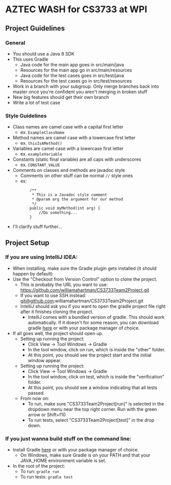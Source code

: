 # AZTEC WASH for CS3733 at WPI

## Project Guidelines
### General
- You should use a Java 8 SDK
- This uses Gradle
    - Java code for the main app goes in src/main/java
    - Resources for the main app go in src/main/resources
    - Java code for the test cases goes in src/test/java
    - Resources for the test cases go in src/test/resources
- Work in a branch with your subgroup. Only merge branches back into master once you're confident you aren't merging in broken stuff
- New big features should get their own branch
- Write a lot of test case

### Style Guidelines
- Class names are camel case with a capital first letter
    - ex. `ExampleClassName`
- Method names are camel case with a lowercase first letter
    - ex. `thisIsAMethod()`
- Variables are camel case with a lowercase first letter
    - ex. `exampleVariable`
- Constants (static final variable) are all caps with underscores
    - ex. `CONSTANT_VALUE`
- Comments on classes and methods are javadoc style
    - Comments on other stuff can be normal `//` style ones
    - ex:
        ```
            /**
             * This is a Javadoc style comment
             * @param arg the argument for our method
             */
            public void myMethod(int arg) {
                //Do something...
            }
        ```
- I'll clarify stuff further...

## Project Setup
### If you are using IntelliJ IDEA:
- When installing, make sure the Gradle plugin gets installed (it should happen by default)
- Use the "Checkout from Version Control" option to clone the project.
    - This is probably the URL you want to use: https://github.com/williamahartman/CS3733Team2Project.git
    - If you want to use SSH instead: git@github.com:williamahartman/CS3733Team2Project.git
    - IntelliJ should ask you if you want to open the gradle project file right after it finishes cloning the project.
        - IntelliJ comes with a bundled version of gradle. This should work automatically. If it doesn't for some reason, you can download gradle [here](http://gradle.org/gradle-download/) or with your package manager of choice.
- If all goes well, the project should open up.
    - Setting up running the project:
        - Click View -> Tool Windows -> Gradle
        - In the tool window, click on run, which is inside the "other" folder.
        - At this point, you should see the project start and the initial window appear.
    - Setting up running the project:
        - Click View -> Tool Windows -> Gradle
        - In the tool window, click on test, which is inside the "verification" folder.
        - At this point, you should see a window indicating that all tests passed.
    - From now on:
        - To run, make sure "CS3733Team2Project[run]" is selected in the dropdown menu near the top right corner. Run with the green arrow or Shift+f10
        - To run tests, select "CS3733Team2Project[test]" in the drop down.

### If you just wanna build stuff on the command line:
- Install Gradle [here](http://gradle.org/gradle-download/) or with your package manager of choice.
    - On Windows, make sure Gradle is on your PATH and that your JAVA_HOME environment variable is set.
- In the root of the project:
    - To run: `gradle run`
    - To run tests: `gradle test`